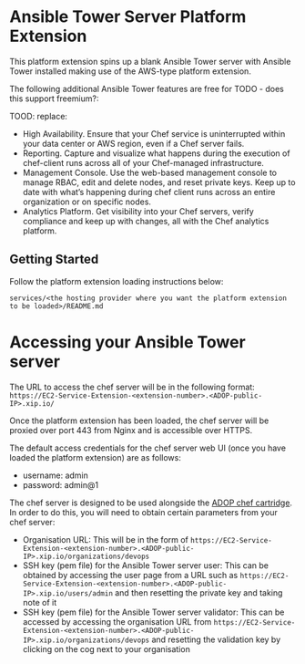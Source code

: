 # Ansible Tower Server Platform Extension
This platform extension spins up a blank Ansible Tower server with Ansible Tower installed making use of the AWS-type platform extension. 

The following additional Ansible Tower features are free for TODO - does this support freemium?:

TOOD: replace:
* High Availability. Ensure that your Chef service is uninterrupted within your data center or AWS region, even if a Chef server fails.
* Reporting. Capture and visualize what happens during the execution of chef-client runs across all of your Chef-managed infrastructure.
* Management Console. Use the web-based management console to manage RBAC, edit and delete nodes, and reset private keys. Keep up to date with what’s happening during chef client runs across an entire organization or on specific nodes.
* Analytics Platform. Get visibility into your Chef servers, verify compliance and keep up with changes, all with the Chef analytics platform.

## Getting Started

Follow the platform extension loading instructions below:
```
services/<the hosting provider where you want the platform extension to be loaded>/README.md
```

# Accessing your Ansible Tower server
The URL to access the chef server will be in the following format:
``` https://EC2-Service-Extension-<extension-number>.<ADOP-public-IP>.xip.io/ ```

Once the platform extension has been loaded, the chef server will be proxied over port 443 from Nginx and is accessible over HTTPS.

The default access credentials for the chef server web UI (once you have loaded the platform extension) are as follows:

 * username: admin
 * password: admin@1
 
The chef server is designed to be used alongside the [ADOP chef cartridge](https://github.com/Accenture/adop-cartridge-chef). In order to do this, you will need to obtain certain parameters from your chef server:

* Organisation URL: This will be in the form of ``` https://EC2-Service-Extension-<extension-number>.<ADOP-public-IP>.xip.io/organizations/devops ```
* SSH key (pem file) for the Ansible Tower server user: This can be obtained by accessing the user page from a URL such as ``` https://EC2-Service-Extension-<extension-number>.<ADOP-public-IP>.xip.io/users/admin ``` and then resetting the private key and taking note of it
* SSH key (pem file) for the Ansible Tower server validator: This can be accessed by accessing the organisation URL from ``` https://EC2-Service-Extension-<extension-number>.<ADOP-public-IP>.xip.io/organizations/devops ``` and resetting the validation key by clicking on the cog next to your organisation
